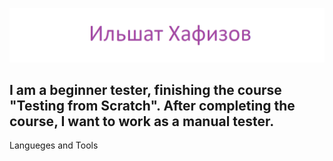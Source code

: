![header](https://github.com/ikhafizov1/ikhafizov1/blob/main/assets/header.png)
	
## I am a beginner tester, finishing the course "Testing from Scratch". After completing the course, I want to work as a manual tester.

Langueges and Tools